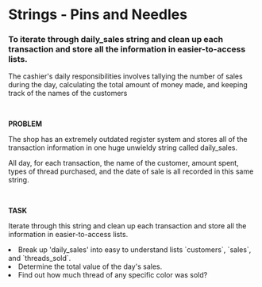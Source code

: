<h1>Strings - Pins and Needles</h1>
<h3>To iterate through daily_sales string and clean up each transaction and store all the information in easier-to-access lists.
</h3>


<p> The cashier's daily responsibilities involves tallying the number of sales during the day, calculating the total amount of money made, and keeping track of the names of the customers 
</p>

<br>
<p><b>PROBLEM</b></p>
<p>The shop has an extremely outdated register system and stores all of the transaction information in one huge unwieldy string called daily_sales.</p>

<p>All day, for each transaction, the name of the customer, amount spent, types of thread purchased, and the date of sale is all recorded in this same string. 
</p>

<br>

<p><b>TASK </b></p>
<p>Iterate through this string and clean up each transaction and store all the information in easier-to-access lists.</p>

<li>Break up 'daily_sales' into easy to understand lists `customers`, `sales`, and `threads_sold`.</li>

<li>Determine the total value of the day's sales.</li>

<li>Find out how much thread of any specific color was sold?</li>
